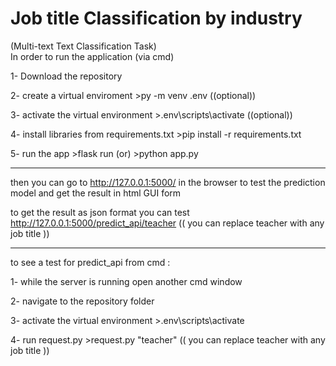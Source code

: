# Job title Classification by industry
(Multi-text Text Classification Task)<br>
In order to run the application (via cmd)

1- Download the repository

2- create a virtual enviroment >py -m venv .env  ((optional))

3- activate the virtual environment  >.env\scripts\activate  ((optional))

4- install libraries from requirements.txt  >pip install -r requirements.txt

5- run the app >flask run     (or)      >python app.py

______________________________________

then you can go to http://127.0.0.1:5000/ in the browser to test the prediction model and get the result in html GUI form

to get the result as json format you can test  http://127.0.0.1:5000/predict_api/teacher   (( you can replace teacher with any job title ))
___________________________________________

to see a test for predict_api from cmd :

1- while the server is running open another cmd window

2- navigate to the repository folder 

3- activate the virtual environment  >.env\scripts\activate

4- run request.py     >request.py "teacher"   (( you can replace teacher with any job title ))

